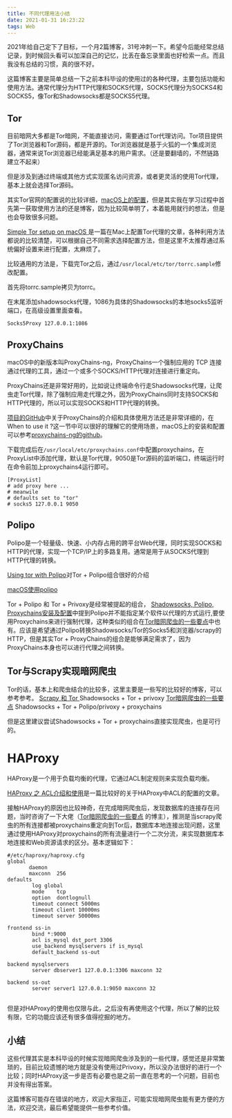 ```yaml
---
title: 不同代理用法小结
date: 2021-01-31 16:23:22
tags: Web
---
```


2021年给自己定下了目标，一个月2篇博客，31号冲刺一下。希望今后能经常总结记录，到时候回头看可以加深自己的记忆，比丢在备忘录里面也好检索一点。而且我没有总结的习惯，真的很不好。
<!--more-->

这篇博客主要是简单总结一下之前本科毕设的使用过的各种代理，主要包括功能和使用方法。通常代理分为HTTP代理和SOCKS代理，SOCKS代理分为SOCKS4和SOCKS5，像Tor和Shadowsocks都是SOCKS5代理。



## Tor

目前暗网大多都是Tor暗网，不能直接访问，需要通过Tor代理访问。Tor项目提供了Tor浏览器和Tor源码，都是开源的。Tor浏览器就是基于火狐的一个集成浏览器，通常来说Tor浏览器已经能满足基本的用户需求。（还是要翻墙的，不然链路建立不起来）

但是涉及到通过终端或其他方式实现匿名访问资源，或者更灵活的使用Tor代理，基本上就会选择Tor源码。

其实Tor官网的配置说的比较详细，[macOS上的配置](https://2019.www.torproject.org/docs/tor-doc-osx.html.en)，但是其实我在学习过程中首先第一获取使用方法的还是博客，因为比较简单明了，本着能用就行的想法，但是也会导致很多问题。

[Simple Tor setup on macOS ](https://kremalicious.com/simple-tor-setup-on-mac-os-x)是一篇在Mac上配置Tor代理的文章，各种利用方法都说的比较清楚，可以根据自己不同需求选择配置方法，但是这里不太推荐通过系统偏好设置来进行配置，太麻烦了。

比较通用的方法是，下载完Tor之后，通过```/usr/local/etc/tor/torrc.sample```修改配置。

首先将torrc.sample拷贝为torrc。

在末尾添加shadowsocks代理，1086为具体的Shadowsocks的本地socks5监听端口，在高级设置里面查看。

```
Socks5Proxy 127.0.0.1:1086
```



## ProxyChains

macOS中的新版本叫ProxyChains-ng，ProxyChains一个强制应用的 TCP 连接通过代理的工具，通过一个或多个SOCKS/HTTP代理对连接进行重定向。

ProxyChains还是非常好用的，比如说让终端命令行走Shadowsocks代理，让爬虫走Tor代理，除了强制应用走代理之外，因为ProxyChains同时支持SOCKS和HTTP代理的，所以可以实现SOCKS和HTTP代理的转换。

[项目的GitHub](https://github.com/haad/proxychains)中关于ProxyChains的介绍和具体使用方法还是非常详细的，在When to use it ?这一节中可以很好的理解它的使用场景，macOS上的安装和配置可以参考[proxychains-ng的github](https://github.com/rofl0r/proxychains-ng)。

下载完成后在```/usr/local/etc/proxychains.conf```中配置proxychains，在ProxyList中添加代理，默认是Tor代理，9050是Tor源码的监听端口，终端运行时在命令前加上proxychains4运行即可。

```
[ProxyList]
# add proxy here ...
# meanwile
# defaults set to "tor"
# socks5 127.0.0.1 9050
```



## Polipo

Polipo是一个轻量级、快速、小内存占用的跨平台Web代理，同时实现SOCKS和HTTP的代理，实现一个TCP/IP上的多路复用。通常是用于从SOCKS代理到HTTP代理的转换。

[Using tor with Polipo](https://www.irif.fr/~jch/software/polipo/tor.html)对Tor + Polipo组合很好的介绍

[macOS使用polipo](https://phantomvk.github.io/2019/05/24/macOS_polipo/)

Tor + Polipo 和 Tor + Privoxy是经常被提起的组合， [Shadowsocks, Polipo, Proxychains安装及配置](https://poemdear.com/2019/04/14/shadowsocks-polipo-proxychains安装及配置/)中提到Polipo并不能指定某个软件以代理的方式运行,要使用Proxychains来进行强制代理，这种类似的组合在[Tor暗网爬虫的一些要点](http://zzi.io/?p=328)中也有。应该是希望通过Polipo转换Shadowsocks/Tor的Socks5和浏览器/scrapy的HTTP，但是其实Tor + ProxyChains的组合是能够满足需求了，因为ProxyChains本身也可以进行代理之间转换。



## Tor与Scrapy实现暗网爬虫

Tor的话，基本上和爬虫结合的比较多，这里主要是一些写的比较好的博客，可以参考参考。
[Scrapy 和 Tor ](http://ibloodline.com/articles/2017/12/30/tor.html) Shadowsocks + Tor + privoxy
[Tor暗网爬虫的一些要点](http://zzi.io/?p=328) Shadowsocks + Tor + Polipo/privoxy + proxychains

但是这里建议尝试Shadowsocks + Tor  + proxychains直接实现爬虫，也是可行的。



# HAProxy

HAProxy是一个用于负载均衡的代理，它通过ACL制定规则来实现负载均衡。

[HAProxy 之 ACL介绍和使用](https://www.jianshu.com/p/84da33e8ef6a)是一篇比较好的关于HAProxy中ACL的配置的文章。

接触HAProxy的原因也比较神奇，在完成暗网爬虫后，发现数据库的连接存在问题，当时咨询了一下大佬（[Tor暗网爬虫的一些要点](http://zzi.io/?p=328) 的博主），推测是当scrapy爬虫的所有连接都被proxychains重定向到Tor后，数据库本地连接出现问题，这里通过使用HAProxy对proxychains的所有流量进行一个二次分流，来实现数据库本地连接和Web资源请求的区分。基本逻辑如下：

```
#/etc/haproxy/haproxy.cfg
global
       daemon
       maxconn  256
defaults
        log global
        mode    tcp
        option  dontlognull
        timeout connect 5000ms
        timeout client 10000ms
        timeout server 50000ms

frontend ss-in
        bind *:9000
        acl is_mysql dst_port 3306
        use_backend mysqlservers if is_mysql
        default_backend ss-out

backend mysqlservers
        server dbserver1 127.0.0.1:3306 maxconn 32

backend ss-out
        server server1 127.0.0.1:9050 maxconn 32
        
```

但是对HAProxy的使用也仅限与此，之后没有再使用这个代理，所以了解的比较有限，它的功能应该还有很多值得挖掘的地方。



## 小结

这些代理其实是本科毕设的时候实现暗网爬虫涉及到的一些代理，感觉还是非常繁琐的，目前比较遗憾的地方就是没有使用过Privoxy，所以没办法很好的进行一个比较；同时HAProxy这一步是否有必要也是之前一直在思考的一个问题，目前也并没有得出答案。

这篇博客可能存在错误的地方，欢迎大家指正，可能实现暗网爬虫能有更方便的方法，欢迎交流，最后希望能提供一些参考价值。

